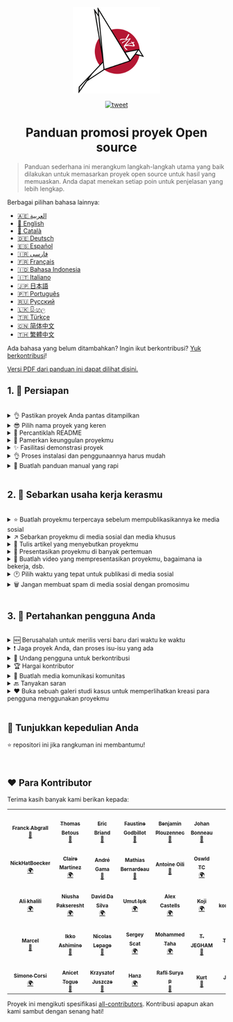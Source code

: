 <p align="center">
    <img alt="oss image" src="./imgs/zoss-logo.svg" height="200px" width="200px">
</p>

<p align="center">
  <a href="https://twitter.com/intent/tweet?text=How%20to%20promote%20your%20open-source%20projects%20@ZenikaOSS&url=https://github.com/zenika-open-source/open-source-promotion-cheat-sheet&hashtags=OpenSource,CheatSheet">
    <img alt="tweet" src="https://img.shields.io/twitter/url/https/twitter?label=Share%20on%20twitter&style=social" target="_blank" />
  </a>
</p>
<h1 align="center">Panduan promosi proyek Open source</h1>

> Panduan sederhana ini merangkum langkah-langkah utama yang baik dilakukan untuk memasarkan proyek open source untuk hasil yang memuaskan. Anda dapat menekan setiap poin untuk penjelasan yang lebih lengkap.

Berbagai pilihan bahasa lainnya:

- &lrm;[🇦🇪 العربية](./README-ar.md)
- [🏴 English](./README.md)
- [🏴 Català](./README-ca.md)
- [🇩🇪 Deutsch](./README-de.md)
- [🇪🇸 Español](./README-es.md)
- [🇮🇷 فارسی](./README-fa.md)
- [🇫🇷 Français](./README-fr.md)
- [🇮🇩 Bahasa Indonesia](./README-id.md)
- [🇮🇹 Italiano](./README-it.md)
- [🇯🇵 日本語](./README-jp.md)
- [🇵🇹 Português](./README-pt.md)
- [🇷🇺 Русский](./README-ru.md)
- [🇱🇰 සිංහල](./README-si.md)
- [🇹🇷 Türkçe](./README-tr.md)
- [🇨🇳 简体中文](./README-zh-cn.md)
- [🇹🇭 繁體中文](./README-zh-tw.md)

Ada bahasa yang belum ditambahkan? Ingin ikut berkontribusi? [Yuk berkontribusi](./CONTRIBUTING.md)!

[Versi PDF dari panduan ini dapat dilihat disini.](./pdf/cheat-sheet.pdf)

## 1. 🎢 Persiapan

<br />

<details>
<summary>👌 Pastikan proyek Anda pantas ditampilkan</summary>
<p>

> Proyek Anda harus cukup stabil dan memiliki setidaknya fitur yang diperlukan agar dapat menarik perhatian.

</p>
</details>

<details>
<summary>😎 Pilih nama proyek yang keren</summary>
<p>

> Pilihlah nama yang mudah diingat.

</p>
</details>

<details>
<summary>💅 Percantiklah README</summary>
<p>

> README adalah yang pertama dilihat oleh pengunjung. Jadikanlah ia sederhana, cantik, dan mudah dibaca. [Inilah koleksi README yang cantik](https://github.com/matiassingers/awesome-readme)

</p>
</details>

<details>
<summary>💪 Pamerkan keunggulan proyekmu</summary>
<p>

> Munculkan keunggulan proyekmu dan pastikan pengunjung melihatnya dulu.

</p>
</details>

<details>
<summary>✨ Fasilitasi demonstrasi proyek</summary>
<p>

> Pengunjung akan cepat menyerap tujuan dari proyek Anda, tentang bagaimana itu berkerja dan bagaimana cara menggunakannya. Memfasilitasi demonstrasi adalah cara terbaik untuk memuaskan pengguna. Contohnya:
>
> - Sebuah animasi GIF yang menjelaskan cara kerja proyekmu
> - Tautan kepada demonstrasi yang interaktif

</p>
</details>

<details>
<summary>👌 Proses instalasi dan penggunaannya harus mudah</summary>
<p>

> Anda akan kehilangan pengguna jika proyek Anda sulit digunakan.

</p>
</details>

<details>
<summary>📘 Buatlah panduan manual yang rapi</summary>
<p>

> Membuat panduan manual yang berkualitas pastinya adalah langkah yang penting. Jika Anda hanya mempunyai panduan kecil, Anda dapat menyelipkannya ke README. Sebaliknya, Anda dapat menyimpannya di laman terpisah. Beberapa proyek open source seperti [vuepress](https://v1.vuepress.vuejs.org) dapat membantu Anda membuat panduan manual dengan mudah.

 </p>
</details>

<br />

## 2. 📢 Sebarkan usaha kerja kerasmu

<br />

<details>
<summary>⭐ Buatlah proyekmu terpercaya sebelum mempublikasikannya ke media sosial</summary>
<p>

> Biasanya, pengunjung akan melihat banyaknya "Stars" yang proyek Anda punya sebelum mengambil keputusan. Setidaknya, beberapa "Stars" dapat membuat proyek Anda lebih dapat dipercaya ketimbang proyek yang memiliki 0 "Stars". Itulah mengapa Anda harus mengajak orang terdekat untuk membantu Anda.

</p>
</details>

<details>
<summary>↗️ Sebarkan proyekmu di media sosial dan media khusus</summary>
<p>

> Beritahukan kepada dunia mengenai produkmu! Publikasikan ke salah satu dari yang dibawah:
>
> - [Twitter](https://twitter.com)
> - [Linkedin](https://www.linkedin.com/)
> - [Facebook](https://www.facebook.com/)
> - [Reddit](https://www.reddit.com/)
> - [Dev.to](https://dev.to/)
> - [Lobsters](https://lobste.rs/)
> - [Hacker News](https://news.ycombinator.com/)
> - [Product Hunt](https://www.producthunt.com/)
> - [Beta page](https://betapage.co/)
> - [Human Coders](https://news.humancoders.com/)

</p>
</details>

<details>
<summary>📃 Tulis artikel yang menyebutkan proyekmu</summary>
<p>

> Tulis artikel tentang proyekmu. Isi artikel dapat menjelaskan mengenai _stack_ yang digunakan, bagaimana cara proyekmu bekerja, masalah apa yang anda temukan, dsb. Lalu publikasikan artikel ke media publikasi seperti:
>
> - [medium](https://medium.com/)
> - [dev.to](https://dev.to/)

</p>
</details>

<details>
<summary>🎤 Presentasikan proyekmu di banyak pertemuan</summary>
<p>

> Dengan mempresentasikan proyekmu didepan umum, proyekmu akan dapat lebih banyak perhatian.

</p>
</details>

<details>
<summary>🎥 Buatlah video yang mempresentasikan proyekmu, bagaimana ia bekerja, dsb.</summary>
<p>

> Merekam video bukanlah sesuatu yang mudah. Tapi, itu adalah metode yang paling efektif untuk membuat proyekmu terkenal.

</p>
</details>

<details>
<summary>🕐 Pilih waktu yang tepat untuk publikasi di media sosial</summary>
<p>

> Jangan publikasikan ketika musim liburan atau akhir pekan. Biasanya, waktu yang tepat adalah ditengah minggu.

</p>
</details>

<details>
<summary>🗑 Jangan membuat spam di media sosial dengan promosimu</summary>
<p>

> Jangan mempublikasi dua kali ke media yang sama. Itu akan dideteksi sebagai spam dan mengurangi reputasi proyekmu.

</p>
</details>

<br />

## 3. 🤝 Pertahankan pengguna Anda

<br />

<details>
<summary>🆕 Berusahalah untuk merilis versi baru dari waktu ke waktu</summary>
<p>

> Jaga dan tingkatkan proyek Anda dengan versi baru dan riwayat pergantian.

</p>
</details>

<details>
<summary>❗ Jaga proyek Anda, dan proses isu-isu yang ada</summary>
<p>

> Jangan biarkan satupun isu tanpa respon. Berbaik hatilah kepada orang yang membuka isu tersebut. 😉

</p>
</details>

<details>
<summary>🙏 Undang pengguna untuk berkontribusi</summary>
<p>

> Proyek yang berkualitas adalah proyek dengan komunitas dan kontributor yang aktif. Jadikan penggunamu tahu bahwa anda butuh bantuan dengan melabelkan isu-isu dengan label `contribution welcome` atau `good first issue`. [Lihat github labels](https://help.github.com/en/articles/about-labels).

</p>
</details>

<details>
<summary>🏆 Hargai kontributor</summary>
<p>

> Jadilah baik dengan orang-orang yang membantumu! Beberapa proyek seperti [gatsby](https://github.com/gatsbyjs/gatsby) memberikan hadiah keren kepada kontributor seperti kaos. Jika Anda tidak dapat mengikuti metode tersebut, Anda dapat memberikan kata terima kasih lewat media sosial ([ini contohnya](https://twitter.com/FranckAbgrall/status/1139470547492978688)). Buka bagian `Contributors` di README untuk memberikan kata terima kasih atau tampilkan mereka di panduan manual proyekmu. Berikut beberapa contohnya:
>
> - [vuepress (bagian kontributor di README)](https://github.com/vuejs/vuepress#code-contributors)
> - [Rythm.js (kontributor secara acak di tampilkan di halamn demo)](https://okazari.github.io/Rythm.js/)

</p>
</details>

<details>
<summary>💬 Buatlah media komunikasi komunitas</summary>
<p>

> GitHub Issues bukanlah yang terbaik dalam berkomunikasi dengan penggunamu. Jika perlu, Anda dapat menggunakan media komunikasi untuk berdiskusi dengan mereka:
>
> - [Discord](https://discord.com)
> - [Slack](https://slack.com)
> - [Gitter](https://gitter.im/)

</p>
</details>

<details>
<summary>🔙 Tanyakan saran</summary>
<p>

> Saran dari pengguna adalah jalan yang terbaik dalam memperbaiki proyek Anda. Mereka kemungkinan besar memiliki ide untuk fitur yang dapat meningkatkan kualitas proyek Anda.

</p>
</details>

<details>
<summary>❤️ Buka sebuah galeri studi kasus untuk memperlihatkan kreasi para pengguna menggunakan proyekmu</summary>
<p>

> Pendatang akan percaya dengan proyek Anda jika mereka melihat studi kasus yang lengkap dan cerita sukses, contohnya, [The Vuepress Gallery](https://vuepress.gallery/).

</p>
</details>

<br />

## 🙏 Tunjukkan kepedulian Anda

⭐️ repositori ini jika rangkuman ini membantumu!

<br />

## ❤️ Para Kontributor

Terima kasih banyak kami berikan kepada:

<!-- ALL-CONTRIBUTORS-LIST:START - Do not remove or modify this section -->
<!-- prettier-ignore-start -->
<!-- markdownlint-disable -->
<table>
  <tr>
    <td align="center"><a href="https://www.franck-abgrall.me/"><img src="https://avatars3.githubusercontent.com/u/9840435?v=4?s=100" width="100px;" alt=""/><br /><sub><b>Franck Abgrall</b></sub></a><br /><a href="https://github.com/zenika-open-source/promote-open-source-project/commits?author=kefranabg" title="Documentation">📖</a></td>
    <td align="center"><a href="https://github.com/tbetous"><img src="https://avatars3.githubusercontent.com/u/4435536?v=4?s=100" width="100px;" alt=""/><br /><sub><b>Thomas Betous</b></sub></a><br /><a href="https://github.com/zenika-open-source/promote-open-source-project/commits?author=tbetous" title="Documentation">📖</a></td>
    <td align="center"><a href="https://github.com/ebriand"><img src="https://avatars1.githubusercontent.com/u/1011902?v=4?s=100" width="100px;" alt=""/><br /><sub><b>Eric Briand</b></sub></a><br /><a href="https://github.com/zenika-open-source/promote-open-source-project/commits?author=ebriand" title="Documentation">📖</a></td>
    <td align="center"><a href="https://github.com/FaustineG"><img src="https://avatars.githubusercontent.com/u/27639429?v=4?s=100" width="100px;" alt=""/><br /><sub><b>Faustine Godbillot</b></sub></a><br /><a href="https://github.com/zenika-open-source/promote-open-source-project/commits?author=FaustineG" title="Documentation">📖</a></td>
    <td align="center"><a href="https://myvirtualstorybook.com/"><img src="https://avatars1.githubusercontent.com/u/5747538?v=4?s=100" width="100px;" alt=""/><br /><sub><b>Benjamin Plouzennec</b></sub></a><br /><a href="https://github.com/zenika-open-source/promote-open-source-project/commits?author=Okazari" title="Documentation">📖</a></td>
    <td align="center"><a href="https://github.com/Zenigata"><img src="https://avatars1.githubusercontent.com/u/1022393?v=4?s=100" width="100px;" alt=""/><br /><sub><b>Johan Bonneau</b></sub></a><br /><a href="https://github.com/zenika-open-source/promote-open-source-project/commits?author=Zenigata" title="Documentation">📖</a></td>
    <td align="center"><a href="https://github.com/bpetetot"><img src="https://avatars3.githubusercontent.com/u/516360?v=4?s=100" width="100px;" alt=""/><br /><sub><b>Benjamin Petetot</b></sub></a><br /><a href="https://github.com/zenika-open-source/promote-open-source-project/commits?author=bpetetot" title="Documentation">📖</a></td>
  </tr>
  <tr>
    <td align="center"><a href="https://nick-hat-boecker.de"><img src="https://avatars0.githubusercontent.com/u/8366071?v=4?s=100" width="100px;" alt=""/><br /><sub><b>NickHatBoecker</b></sub></a><br /><a href="#translation-NickHatBoecker" title="Translation">🌍</a></td>
    <td align="center"><a href="https://github.com/Claire"><img src="https://avatars2.githubusercontent.com/u/5114096?v=4?s=100" width="100px;" alt=""/><br /><sub><b>Claire Martinez</b></sub></a><br /><a href="#translation-claire" title="Translation">🌍</a></td>
    <td align="center"><a href="https://hazeforum.com/"><img src="https://avatars2.githubusercontent.com/u/31011359?v=4?s=100" width="100px;" alt=""/><br /><sub><b>André Gama</b></sub></a><br /><a href="https://github.com/zenika-open-source/promote-open-source-project/commits?author=andregamma" title="Documentation">📖</a></td>
    <td align="center"><a href="https://github.com/mbernardeau"><img src="https://avatars0.githubusercontent.com/u/7049049?v=4?s=100" width="100px;" alt=""/><br /><sub><b>Mathias Bernardeau</b></sub></a><br /><a href="https://github.com/zenika-open-source/promote-open-source-project/commits?author=mbernardeau" title="Documentation">📖</a></td>
    <td align="center"><a href="https://github.com/Antoineoili"><img src="https://avatars1.githubusercontent.com/u/50737365?v=4?s=100" width="100px;" alt=""/><br /><sub><b>Antoine Oili</b></sub></a><br /><a href="https://github.com/zenika-open-source/promote-open-source-project/commits?author=Antoineoili" title="Documentation">📖</a></td>
    <td align="center"><a href="https://twitter.com/dev_oswld"><img src="https://avatars1.githubusercontent.com/u/40254158?v=4?s=100" width="100px;" alt=""/><br /><sub><b>Oswld TC</b></sub></a><br /><a href="#translation-dev-oswld" title="Translation">🌍</a></td>
    <td align="center"><a href="https://yizhiyue.me"><img src="https://avatars3.githubusercontent.com/u/8545277?v=4?s=100" width="100px;" alt=""/><br /><sub><b>Zhiyue Yi</b></sub></a><br /><a href="#translation-ZhiyueYi" title="Translation">🌍</a></td>
  </tr>
  <tr>
    <td align="center"><a href="https://github.com/aliruss"><img src="https://avatars3.githubusercontent.com/u/32896351?v=4?s=100" width="100px;" alt=""/><br /><sub><b>Ali khalili</b></sub></a><br /><a href="#translation-aliruss" title="Translation">🌍</a></td>
    <td align="center"><a href="https://pakseresht.eu/"><img src="https://avatars3.githubusercontent.com/u/9018054?v=4?s=100" width="100px;" alt=""/><br /><sub><b>Niusha Pakseresht</b></sub></a><br /><a href="#translation-niusha-paks" title="Translation">🌍</a></td>
    <td align="center"><a href="https://github.com/david-dasilva"><img src="https://avatars1.githubusercontent.com/u/372391?v=4?s=100" width="100px;" alt=""/><br /><sub><b>David Da Silva</b></sub></a><br /><a href="#translation-david-dasilva" title="Translation">🌍</a></td>
    <td align="center"><a href="http://umuts.info"><img src="https://avatars2.githubusercontent.com/u/3245166?v=4?s=100" width="100px;" alt=""/><br /><sub><b>Umut Işık</b></sub></a><br /><a href="#translation-umutphp" title="Translation">🌍</a></td>
    <td align="center"><a href="https://github.com/alextremp"><img src="https://avatars0.githubusercontent.com/u/20399660?v=4?s=100" width="100px;" alt=""/><br /><sub><b>Alex Castells</b></sub></a><br /><a href="#translation-alextremp" title="Translation">🌍</a></td>
    <td align="center"><a href="https://kojikoji.ga"><img src="https://avatars0.githubusercontent.com/u/474225?v=4?s=100" width="100px;" alt=""/><br /><sub><b>Koji</b></sub></a><br /><a href="#translation-koji" title="Translation">🌍</a></td>
    <td align="center"><a href="https://github.com/MasterBrian99"><img src="https://avatars0.githubusercontent.com/u/37585474?v=4?s=100" width="100px;" alt=""/><br /><sub><b>pasindu p konghawaththa</b></sub></a><br /><a href="#translation-MasterBrian99" title="Translation">🌍</a></td>
  </tr>
  <tr>
    <td align="center"><a href="http://adsoleware.com/"><img src="https://avatars.githubusercontent.com/u/40896559?v=4?s=100" width="100px;" alt=""/><br /><sub><b>Marcel</b></sub></a><br /><a href="https://github.com/zenika-open-source/promote-open-source-project/commits?author=hackthedev" title="Documentation">📖</a></td>
    <td align="center"><a href="https://bandism.net/"><img src="https://avatars.githubusercontent.com/u/22633385?v=4?s=100" width="100px;" alt=""/><br /><sub><b>Ikko Ashimine</b></sub></a><br /><a href="https://github.com/zenika-open-source/promote-open-source-project/commits?author=eltociear" title="Documentation">📖</a></td>
    <td align="center"><a href="https://github.com/nlepage"><img src="https://avatars.githubusercontent.com/u/19571875?v=4?s=100" width="100px;" alt=""/><br /><sub><b>Nicolas Lepage</b></sub></a><br /><a href="#maintenance-nlepage" title="Maintenance">🚧</a></td>
    <td align="center"><a href="https://github.com/sergey-scat"><img src="https://avatars.githubusercontent.com/u/31442538?v=4?s=100" width="100px;" alt=""/><br /><sub><b>Sergey Scat</b></sub></a><br /><a href="#translation-sergey-scat" title="Translation">🌍</a></td>
    <td align="center"><a href="https://github.com/JustE3saR"><img src="https://avatars.githubusercontent.com/u/62352949?v=4?s=100" width="100px;" alt=""/><br /><sub><b>Mohammed Taha</b></sub></a><br /><a href="#translation-JustE3saR" title="Translation">🌍</a></td>
    <td align="center"><a href="https://github.com/Tazminia"><img src="https://avatars.githubusercontent.com/u/41241424?v=4?s=100" width="100px;" alt=""/><br /><sub><b>T. JEGHAM</b></sub></a><br /><a href="https://github.com/zenika-open-source/promote-open-source-project/pulls?q=is%3Apr+reviewed-by%3ATazminia" title="Reviewed Pull Requests">👀</a></td>
    <td align="center"><a href="https://github.com/Tarektouati"><img src="https://avatars.githubusercontent.com/u/19335073?v=4?s=100" width="100px;" alt=""/><br /><sub><b>Tarek Touati</b></sub></a><br /><a href="https://github.com/zenika-open-source/promote-open-source-project/pulls?q=is%3Apr+reviewed-by%3ATarektouati" title="Reviewed Pull Requests">👀</a></td>
  </tr>
  <tr>
    <td align="center"><a href="https://github.com/simonecorsi"><img src="https://avatars.githubusercontent.com/u/5617452?v=4?s=100" width="100px;" alt=""/><br /><sub><b>Simone Corsi</b></sub></a><br /><a href="#translation-simonecorsi" title="Translation">🌍</a></td>
    <td align="center"><a href="https://github.com/atogue"><img src="https://avatars.githubusercontent.com/u/5642182?v=4?s=100" width="100px;" alt=""/><br /><sub><b>Anicet Togue</b></sub></a><br /><a href="https://github.com/zenika-open-source/promote-open-source-project/pulls?q=is%3Apr+reviewed-by%3Aatogue" title="Reviewed Pull Requests">👀</a></td>
    <td align="center"><a href="https://www.linkedin.com/in/krzysztof-juszcze-01b395118/"><img src="https://avatars.githubusercontent.com/u/17763895?v=4?s=100" width="100px;" alt=""/><br /><sub><b>Krzysztof Juszcze</b></sub></a><br /><a href="https://github.com/zenika-open-source/promote-open-source-project/commits?author=Gerappa92" title="Documentation">📖</a></td>
    <td align="center"><a href="https://godot.id/"><img src="https://avatars.githubusercontent.com/u/40712686?v=4?s=100" width="100px;" alt=""/><br /><sub><b>Hanz</b></sub></a><br /><a href="#translation-HanzCEO" title="Translation">🌍</a></td>
    <td align="center"><a href="https://github.com/RSurya99"><img src="https://avatars.githubusercontent.com/u/73375663?v=4?s=100" width="100px;" alt=""/><br /><sub><b>Rafli Surya P</b></sub></a><br /><a href="https://github.com/zenika-open-source/promote-open-source-project/commits?author=RSurya99" title="Documentation">📖</a></td>
    <td align="center"><a href="https://github.com/kurt-liao"><img src="https://avatars.githubusercontent.com/u/32745146?v=4?s=100" width="100px;" alt=""/><br /><sub><b>Kurt</b></sub></a><br /><a href="https://github.com/zenika-open-source/promote-open-source-project/commits?author=kurt-liao" title="Documentation">📖</a></td>
    <td align="center"><a href="https://youtube.com/channel/UCp7-e58oTMBArfCeiSooISA"><img src="https://avatars.githubusercontent.com/u/88363421?v=4?s=100" width="100px;" alt=""/><br /><sub><b>JumperBot_</b></sub></a><br /><a href="https://github.com/zenika-open-source/promote-open-source-project/commits?author=JumperBot" title="Documentation">📖</a></td>
  </tr>
</table>

<!-- markdownlint-restore -->
<!-- prettier-ignore-end -->

<!-- ALL-CONTRIBUTORS-LIST:END -->

Proyek ini mengikuti spesifikasi [all-contributors](https://github.com/all-contributors/all-contributors). Kontribusi apapun akan kami sambut dengan senang hati!
